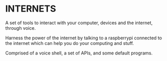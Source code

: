 INTERNETS
=========

A set of tools to interact with your computer, devices and the internet, through voice.

Harness the power of the internet by talking to a raspberrypi connected to the internet which can help you do your computing and stuff.


Comprised of a voice shell, a set of APIs, and some default programs.
